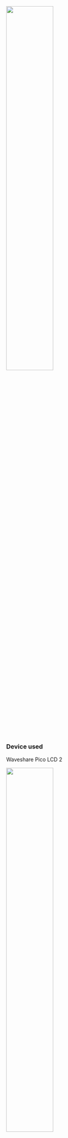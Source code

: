 
<img src="https://github.com/MartinRGB/MCU-SBC-Note/assets/7036706/7921e077-279d-4c2b-a57a-62feb3e030f2" width="50%" height="50%">

### Device used

Waveshare Pico LCD 2

<img src="https://github.com/MartinRGB/MCU-SBC-Note/assets/7036706/aef9489b-681c-4598-bfe9-8fc66b945754" width="50%" height="50%">

RPI Pico H

<img src="https://github.com/MartinRGB/MCU-SBC-Note/assets/7036706/9f784bd6-e0fe-48d2-b6e4-ad71cf8350f1" width="50%" height="50%">


